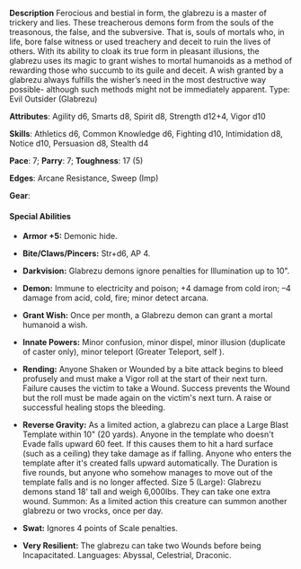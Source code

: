 **Description**
Ferocious and bestial in form, the glabrezu is a master of trickery and lies. These treacherous demons form from the souls of the treasonous, the false, and the subversive. That is, souls of mortals who, in life, bore false witness or used treachery and deceit to ruin the lives of others. With its ability to cloak its true form in pleasant illusions, the glabrezu uses its magic to grant wishes to mortal humanoids as a method of rewarding those who succumb to its guile and deceit. A wish granted by a glabrezu always fulfills the wisher’s need in the most destructive way possible- although such methods might not be immediately apparent. Type: Evil Outsider (Glabrezu)

**Attributes**: Agility d6, Smarts d8, Spirit d8, Strength d12+4, Vigor d10

**Skills**: Athletics d6, Common Knowledge d6, Fighting d10, Intimidation d8, Notice d10, Persuasion d8, Stealth d4

**Pace**: 7; **Parry**: 7; **Toughness**: 17 (5)

**Edges**: Arcane Resistance, Sweep (Imp)

**Gear**: 

#### Special Abilities
* **Armor +5:** Demonic hide.

* **Bite/Claws/Pincers:** Str+d6, AP 4.

* **Darkvision:** Glabrezu demons ignore penalties for Illumination up to 10".

* **Demon:** Immune to electricity and poison; +4 damage from cold iron; –4 damage from acid, cold, fire; minor detect arcana.

* **Grant Wish:** Once per month, a Glabrezu demon can grant a mortal humanoid a wish.

* **Innate Powers:** Minor confusion, minor dispel, minor illusion (duplicate of caster only), minor teleport (Greater Teleport, self ).

* **Rending:** Anyone Shaken or Wounded by a bite attack begins to bleed profusely and must make a Vigor roll at the start of their next turn. Failure causes the victim to take a Wound. Success prevents the Wound but the roll must be made again on the victim's next turn. A raise or successful healing stops the bleeding.

* **Reverse Gravity:** As a limited action, a glabrezu can place a Large Blast Template within 10" (20 yards). Anyone in the template who doesn't Evade falls upward 60 feet. If this causes them to hit a hard surface (such as a ceiling) they take damage as if falling. Anyone who enters the template after it's created falls upward automatically. The Duration is five rounds, but anyone who somehow manages to move out of the template falls and is no longer affected. Size 5 (Large): Glabrezu demons stand 18' tall and weigh 6,000lbs. They can take one extra wound.  Summon: As a limited action this creature can summon another glabrezu or two vrocks, once per day.

* **Swat:** Ignores 4 points of Scale penalties.

* **Very Resilient:** The glabrezu can take two Wounds before being Incapacitated. Languages: Abyssal, Celestrial, Draconic.

